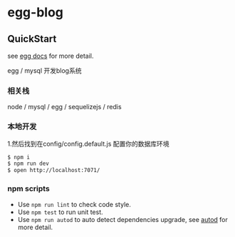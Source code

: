 # egg-blog
## QuickStart

<!-- add docs here for user -->

see [egg docs][egg] for more detail.

egg / mysql 开发blog系统

### 相关栈
node / mysql / egg / sequelizejs / redis

### 本地开发

1.然后找到在config/config.default.js 配置你的数据库环境

```bash
$ npm i
$ npm run dev
$ open http://localhost:7071/
```

### npm scripts

- Use `npm run lint` to check code style.
- Use `npm test` to run unit test.
- Use `npm run autod` to auto detect dependencies upgrade, see [autod](https://www.npmjs.com/package/autod) for more detail.


[egg]: https://eggjs.org